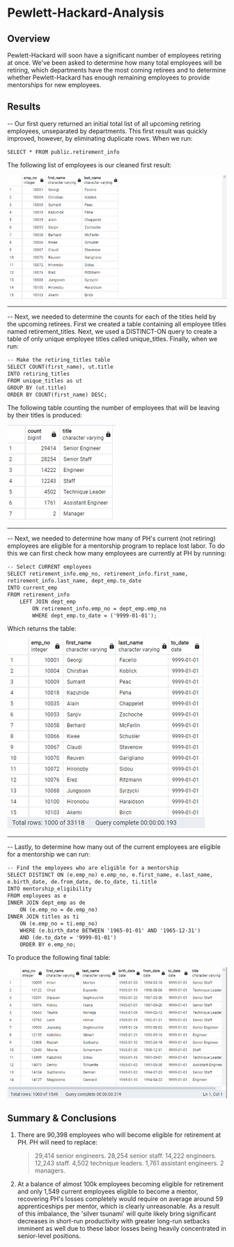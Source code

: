 # Pewlett-Hackard-Analysis

## Overview
Pewlett-Hackard will soon have a significant number of employees retiring at once. We've been asked to determine how many total employees will be retiring, which departments have the most coming retirees and to determine whether Pewlett-Hackard has enough remaining employees to provide mentorships for new employees.

## Results
-- Our first query returned an initial total list of all upcoming retiring employees, unseparated by departments. This first result was quickly improved, however, by eliminating duplicate rows. When we run:

``` 
SELECT * FROM public.retirement_info 
```

The following list of employees is our cleaned first result: 

![""](Photos/table1.PNG)

---------------------------------------------------------------------------------------------------------------------------------------

-- Next, we needed to determine the counts for each of the titles held by the upcoming retirees. First we created a table containing all employee titles named retirement_titles. Next, we used a DISTINCT-ON query to create a table of only unique employee titles called unique_titles. Finally, when we run:

```
-- Make the retiring_titles table
SELECT COUNT(first_name), ut.title
INTO retiring_titles
FROM unique_titles as ut 
GROUP BY (ut.title)
ORDER BY COUNT(first_name) DESC;
```

The following table counting the number of employees that will be leaving by their titles is produced:

![""](Photos/table2.PNG)

------------------------------------------------------------------------------------------------------------------------------------------

-- Next, we needed to determine how many of PH's current (not retiring) employees are eligible for a mentorship program to replace lost labor. To do this we can first check how many employees are currently at PH by running:

```
-- Select CURRENT employees
SELECT retirement_info.emp_no, retirement_info.first_name, retirement_info.last_name, dept_emp.to_date
INTO current_emp 
FROM retirement_info 
    LEFT JOIN dept_emp
        ON retirement_info.emp_no = dept_emp.emp_no
        WHERE dept_emp.to_date = ('9999-01-01');
```

Which returns the table:

![""](Photos/table3.PNG)

---------------------------------------------------------------------------------------------------------------------------------------------

-- Lastly, to determine how many out of the current employees are eligible for a mentorship we can run:

```
-- Find the employees who are eligible for a mentorship
SELECT DISTINCT ON (e.emp_no) e.emp_no, e.first_name, e.last_name, e.birth_date, de.from_date, de.to_date, ti.title
INTO mentorship_eligibility
FROM employees as e 
INNER JOIN dept_emp as de 
    ON (e.emp_no = de.emp_no)
INNER JOIN titles as ti 
    ON (e.emp_no = ti.emp_no)
    WHERE (e.birth_date BETWEEN '1965-01-01' AND '1965-12-31')
    AND (de.to_date = '9999-01-01')
    ORDER BY e.emp_no;
```

To produce the following final table:

![""](Photos/table4.PNG)

## Summary & Conclusions

1. There are 90,398 employees who will become eligible for retirement at PH. PH will need to replace:
    > 29,414 senior engineers.
    > 28,254 senior staff.
    > 14,222 engineers.
    > 12,243 staff.
    > 4,502 technique leaders.
    > 1,761 assistant engineers.
    > 2 managers.


2. At a balance of almost 100k employees becoming eligible for retirement and only 1,549 current employees eligible to become a mentor, recovering PH's losses completely would require on average around 59 apprenticeships per mentor, which is clearly unreasonable. As a result of this imbalance, the 'silver tsunami' will quite  likely bring significant decreases in short-run productivity with greater long-run setbacks imminent as well due to these labor losses being heavily concentrated in senior-level positions. 



